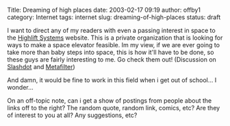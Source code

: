 Title: Dreaming of high places
date: 2003-02-17 09:19
author: offby1
category: Internet
tags: internet
slug: dreaming-of-high-places
status: draft

I want to direct any of my readers with even a passing interest in space to the [Highlift Systems](http://www.highliftsystems.com/) website. This is a private organization that is looking for ways to make a space elevator feasible. Im my view, if we are ever going to take more than baby steps into space, this is how it'll have to be done, so these guys are fairly interesting to me. Go check them out! (Discussion on [Slashdot](http://science.slashdot.org/article.pl?sid=03/02/17/0045205&mode=thread&tid=160) and [Metafilter](http://www.metafilter.com/comments.mefi/23622))

And damn, it would be fine to work in this field when i get out of school\... I wonder\...

On an off-topic note, can i get a show of postings from people about the links off to the right? The random quote, random link, comics, etc? Are they of interest to you at all? Any suggestions, etc?
